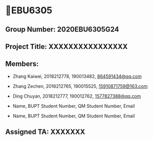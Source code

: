 # 👋EBU6305

## Group Number: 2020EBU6305G24

## Project Title: XXXXXXXXXXXXXXXX

## Members:

* Zhang Kaiwei, 2018212778, 190013482, 864591434@qq.com

* Zhang Zechen, 2018212765, 190015525, 15910871759@163.com

* Ding Chuyan, 2018212777, 190012762, 1577827388@qq.com

* Name, BUPT Student Number, QM Student Number, Email

* Name, BUPT Student Number, QM Student Number, Email

## Assigned TA: XXXXXXX
